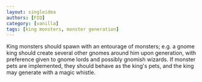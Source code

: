 ```yaml
---
layout: singleidea
authors: [FIQ]
category: [vanilla]
tags: [king monsters, monster generation]
---
```

King monsters should spawn with an entourage of monsters; e.g. a gnome king should create several other gnomes around him upon generation, with preference given to gnome lords and possibly gnomish wizards. If monster pets are implemented, they should behave as the king's pets, and the king may generate with a magic whistle.
